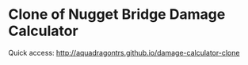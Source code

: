 # Clone of Nugget Bridge Damage Calculator

Quick access: http://aquadragontrs.github.io/damage-calculator-clone
